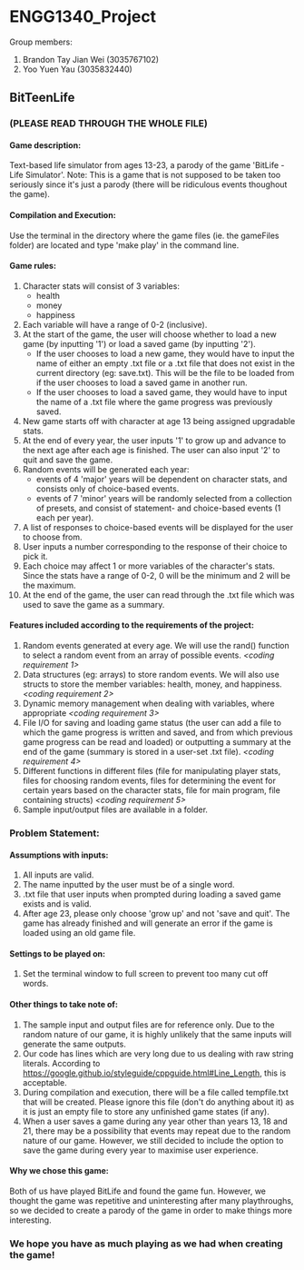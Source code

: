# ENGG1340_Project

Group members: 
1. Brandon Tay Jian Wei (3035767102) 
2. Yoo Yuen Yau (3035832440)

## **BitTeenLife**
### (PLEASE READ THROUGH THE WHOLE FILE)

#### Game description: 
Text-based life simulator from ages 13-23, a parody of the game 'BitLife - Life Simulator'. 
Note: This is a game that is not supposed to be taken too seriously since it's just a parody (there will be ridiculous events thoughout the game).

#### Compilation and Execution:
Use the terminal in the directory where the game files (ie. the gameFiles folder) are located and type 'make play' in the command line.

#### Game rules: 
1. Character stats will consist of 3 variables:
   - health
   - money
   - happiness
2. Each variable will have a range of 0-2 (inclusive).
3. At the start of the game, the user will choose whether to load a new game (by inputting '1') or load a saved game (by inputting '2'). 
   - If the user chooses to load a new game, they would have to input the name of either an empty .txt file or a .txt file that does not exist in the current directory (eg: save.txt). This will be the file to be loaded from if the user chooses to load a saved game in another run.
   - If the user chooses to load a saved game, they would have to input the name of a .txt file where the game progress was previously saved.
4. New game starts off with character at age 13 being assigned upgradable stats. 
5. At the end of every year, the user inputs '1' to grow up and advance to the next age after each age is finished. The user can also input '2' to quit and save the game.
6. Random events will be generated each year:
   - events of 4 'major' years will be dependent on character stats, and consists only of choice-based events.
   - events of 7 'minor' years will be randomly selected from a collection of presets, and consist of statement- and choice-based events (1 each per year).
7. A list of responses to choice-based events will be displayed for the user to choose from.
8. User inputs a number corresponding to the response of their choice to pick it. 
9. Each choice may affect 1 or more variables of the character's stats. Since the stats have a range of 0-2, 0 will be the minimum and 2 will be the maximum.
10. At the end of the game, the user can read through the .txt file which was used to save the game as a summary.

#### Features included according to the requirements of the project:
1. Random events generated at every age. We will use the rand() function to select a random event from an array of possible events. *<coding requirement 1>*
2. Data structures (eg: arrays) to store random events. We will also use structs to store the member variables: health, money, and happiness. *<coding requirement 2>*
3. Dynamic memory management when dealing with variables, where appropriate *<coding requirement 3>*
4. File I/O for saving and loading game status (the user can add a file to which the game progress is written and saved, and from which previous game progress can be read and loaded) or outputting a summary at the end of the game (summary is stored in a user-set .txt file). *<coding requirement 4>*
5. Different functions in different files (file for manipulating player stats, files for choosing random events, files for determining the event for certain years based on the character stats, file for main program, file containing structs) *<coding requirement 5>*
6. Sample input/output files are available in a folder.

### Problem Statement:
#### Assumptions with inputs:
1. All inputs are valid.
2. The name inputted by the user must be of a single word.
3. .txt file that user inputs when prompted during loading a saved game exists and is valid.
4. After age 23, please only choose 'grow up' and not 'save and quit'. The game has already finished and will generate an error if the game is loaded using an old game file.
#### Settings to be played on:
1. Set the terminal window to full screen to prevent too many cut off words.
#### Other things to take note of:
1. The sample input and output files are for reference only. Due to the random nature of our game, it is highly unlikely that the same inputs will generate the same outputs.
2. Our code has lines which are very long due to us dealing with raw string literals. According to https://google.github.io/styleguide/cppguide.html#Line_Length, this is acceptable.
3. During compilation and execution, there will be a file called tempfile.txt that will be created. Please ignore this file (don't do anything about it) as it is just an empty file to store any unfinished game states (if any).
4. When a user saves a game during any year other than years 13, 18 and 21, there may be a possibility that events may repeat due to the random nature of our game. However, we still decided to include the option to save the game during every year to maximise user experience.
#### Why we chose this game:
Both of us have played BitLife and found the game fun. However, we thought the game was repetitive and uninteresting after many playthroughs, so we decided to create a parody of the game in order to make things more interesting. 

### We hope you have as much playing as we had when creating the game!
